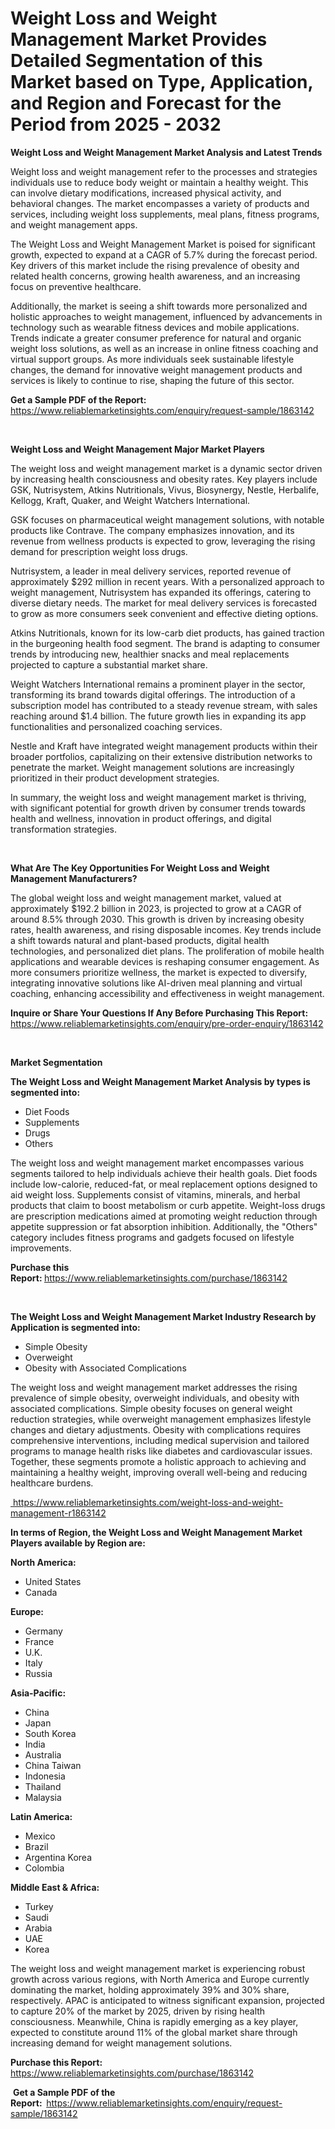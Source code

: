 <p><h1>Weight Loss and Weight Management Market Provides Detailed Segmentation of this Market based on Type, Application, and Region and Forecast for the Period from 2025 - 2032</h1></p><p><strong>Weight Loss and Weight Management Market Analysis and Latest Trends</strong></p>
<p><p>Weight loss and weight management refer to the processes and strategies individuals use to reduce body weight or maintain a healthy weight. This can involve dietary modifications, increased physical activity, and behavioral changes. The market encompasses a variety of products and services, including weight loss supplements, meal plans, fitness programs, and weight management apps.</p><p>The Weight Loss and Weight Management Market is poised for significant growth, expected to expand at a CAGR of 5.7% during the forecast period. Key drivers of this market include the rising prevalence of obesity and related health concerns, growing health awareness, and an increasing focus on preventive healthcare. </p><p>Additionally, the market is seeing a shift towards more personalized and holistic approaches to weight management, influenced by advancements in technology such as wearable fitness devices and mobile applications. Trends indicate a greater consumer preference for natural and organic weight loss solutions, as well as an increase in online fitness coaching and virtual support groups. As more individuals seek sustainable lifestyle changes, the demand for innovative weight management products and services is likely to continue to rise, shaping the future of this sector.</p></p>
<p><strong>Get a Sample PDF of the Report:&nbsp;</strong> <a href="https://www.reliablemarketinsights.com/enquiry/request-sample/1863142?utm_campaign=2185&utm_medium=2&utm_source=Github&utm_content=ia&utm_term=13042025&utm_id=weight-loss-and-weight-management">https://www.reliablemarketinsights.com/enquiry/request-sample/1863142</a></p>
<p>&nbsp;</p>
<p><strong>Weight Loss and Weight Management Major Market Players</strong></p>
<p><p>The weight loss and weight management market is a dynamic sector driven by increasing health consciousness and obesity rates. Key players include GSK, Nutrisystem, Atkins Nutritionals, Vivus, Biosynergy, Nestle, Herbalife, Kellogg, Kraft, Quaker, and Weight Watchers International.</p><p>GSK focuses on pharmaceutical weight management solutions, with notable products like Contrave. The company emphasizes innovation, and its revenue from wellness products is expected to grow, leveraging the rising demand for prescription weight loss drugs.</p><p>Nutrisystem, a leader in meal delivery services, reported revenue of approximately $292 million in recent years. With a personalized approach to weight management, Nutrisystem has expanded its offerings, catering to diverse dietary needs. The market for meal delivery services is forecasted to grow as more consumers seek convenient and effective dieting options.</p><p>Atkins Nutritionals, known for its low-carb diet products, has gained traction in the burgeoning health food segment. The brand is adapting to consumer trends by introducing new, healthier snacks and meal replacements projected to capture a substantial market share.</p><p>Weight Watchers International remains a prominent player in the sector, transforming its brand towards digital offerings. The introduction of a subscription model has contributed to a steady revenue stream, with sales reaching around $1.4 billion. The future growth lies in expanding its app functionalities and personalized coaching services.</p><p>Nestle and Kraft have integrated weight management products within their broader portfolios, capitalizing on their extensive distribution networks to penetrate the market. Weight management solutions are increasingly prioritized in their product development strategies.</p><p>In summary, the weight loss and weight management market is thriving, with significant potential for growth driven by consumer trends towards health and wellness, innovation in product offerings, and digital transformation strategies.</p></p>
<p>&nbsp;</p>
<p><strong>What Are The Key Opportunities For Weight Loss and Weight Management Manufacturers?</strong></p>
<p><p>The global weight loss and weight management market, valued at approximately $192.2 billion in 2023, is projected to grow at a CAGR of around 8.5% through 2030. This growth is driven by increasing obesity rates, health awareness, and rising disposable incomes. Key trends include a shift towards natural and plant-based products, digital health technologies, and personalized diet plans. The proliferation of mobile health applications and wearable devices is reshaping consumer engagement. As more consumers prioritize wellness, the market is expected to diversify, integrating innovative solutions like AI-driven meal planning and virtual coaching, enhancing accessibility and effectiveness in weight management.</p></p>
<p><strong>Inquire or Share Your Questions If Any Before Purchasing This Report:</strong> <a href="https://www.reliablemarketinsights.com/enquiry/pre-order-enquiry/1863142?utm_campaign=2185&utm_medium=2&utm_source=Github&utm_content=ia&utm_term=13042025&utm_id=weight-loss-and-weight-management">https://www.reliablemarketinsights.com/enquiry/pre-order-enquiry/1863142</a></p>
<p>&nbsp;</p>
<p><strong>Market Segmentation</strong></p>
<p><strong>The Weight Loss and Weight Management Market Analysis by types is segmented into:</strong></p>
<p><ul><li>Diet Foods</li><li>Supplements</li><li>Drugs</li><li>Others</li></ul></p>
<p><p>The weight loss and weight management market encompasses various segments tailored to help individuals achieve their health goals. Diet foods include low-calorie, reduced-fat, or meal replacement options designed to aid weight loss. Supplements consist of vitamins, minerals, and herbal products that claim to boost metabolism or curb appetite. Weight-loss drugs are prescription medications aimed at promoting weight reduction through appetite suppression or fat absorption inhibition. Additionally, the "Others" category includes fitness programs and gadgets focused on lifestyle improvements.</p></p>
<p><strong>Purchase this Report:&nbsp;</strong><a href="https://www.reliablemarketinsights.com/purchase/1863142?utm_campaign=2185&utm_medium=2&utm_source=Github&utm_content=ia&utm_term=13042025&utm_id=weight-loss-and-weight-management">https://www.reliablemarketinsights.com/purchase/1863142</a></p>
<p>&nbsp;</p>
<p><strong>The Weight Loss and Weight Management Market Industry Research by Application is segmented into:</strong></p>
<p><ul><li>Simple Obesity</li><li>Overweight</li><li>Obesity with Associated Complications</li></ul></p>
<p><p>The weight loss and weight management market addresses the rising prevalence of simple obesity, overweight individuals, and obesity with associated complications. Simple obesity focuses on general weight reduction strategies, while overweight management emphasizes lifestyle changes and dietary adjustments. Obesity with complications requires comprehensive interventions, including medical supervision and tailored programs to manage health risks like diabetes and cardiovascular issues. Together, these segments promote a holistic approach to achieving and maintaining a healthy weight, improving overall well-being and reducing healthcare burdens.</p></p>
<p><a href="https://www.reliablemarketinsights.com/weight-loss-and-weight-management-r1863142?utm_campaign=2185&utm_medium=2&utm_source=Github&utm_content=ia&utm_term=13042025&utm_id=weight-loss-and-weight-management">&nbsp;https://www.reliablemarketinsights.com/weight-loss-and-weight-management-r1863142</a></p>
<p><strong>In terms of Region, the Weight Loss and Weight Management Market Players available by Region are:</strong></p>
<p>
    <p> <strong> North America: </strong>
        <ul>
            <li>United States</li>
            <li>Canada</li>
        </ul>
        </p> 
    <p> <strong> Europe: </strong>
        <ul>
            <li>Germany</li>
            <li>France</li>
            <li>U.K.</li>
            <li>Italy</li>
            <li>Russia</li>
        </ul>
        </p> 
    <p> <strong> Asia-Pacific: </strong>
        <ul>
            <li>China</li>
            <li>Japan</li>
            <li>South Korea</li>
            <li>India</li>
            <li>Australia</li>
            <li>China Taiwan</li>
            <li>Indonesia</li>
            <li>Thailand</li>
            <li>Malaysia</li>
        </ul>
        </p> 
    <p> <strong> Latin America: </strong>
        <ul>
            <li>Mexico</li>
            <li>Brazil</li>
            <li>Argentina Korea</li>
            <li>Colombia</li>
        </ul>
        </p> 
    <p> <strong> Middle East & Africa: </strong>
        <ul>
            <li>Turkey</li>
            <li>Saudi</li>
            <li>Arabia</li>
            <li>UAE</li>
            <li>Korea</li>
        </ul>
    </p>
    </p>
<p><p>The weight loss and weight management market is experiencing robust growth across various regions, with North America and Europe currently dominating the market, holding approximately 39% and 30% share, respectively. APAC is anticipated to witness significant expansion, projected to capture 20% of the market by 2025, driven by rising health consciousness. Meanwhile, China is rapidly emerging as a key player, expected to constitute around 11% of the global market share through increasing demand for weight management solutions.</p></p>
<p><strong>Purchase this Report: </strong><a href="https://www.reliablemarketinsights.com/purchase/1863142?utm_campaign=2185&utm_medium=2&utm_source=Github&utm_content=ia&utm_term=13042025&utm_id=weight-loss-and-weight-management">https://www.reliablemarketinsights.com/purchase/1863142</a></p>
<p>&nbsp;<strong>Get a Sample PDF of the Report:&nbsp;&nbsp;</strong><a href="https://www.reliablemarketinsights.com/enquiry/request-sample/1863142?utm_campaign=2185&utm_medium=2&utm_source=Github&utm_content=ia&utm_term=13042025&utm_id=weight-loss-and-weight-management">https://www.reliablemarketinsights.com/enquiry/request-sample/1863142</a></p>
<p><strong></strong></p>
<p><p></p><p></p><p></p></p>